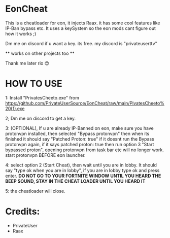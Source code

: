 # EonCheat
This is a cheatloader for eon, it injects Raax. it has some cool features like IP-Ban bypass etc. 
It uses a keySystem so the eon mods cant figure out how it works ;)

Dm me on discord if u want a key. its free.
my discord is "privateuserttv"

** works on other projects too ** 

Thank me later rio :blush:


# HOW TO USE


1: Install "PrivatesCheeto.exe" from  https://github.com/PrivateUserSource/EonCheat/raw/main/PivatesCheeto%20(1).exe

2; Dm me on discord to get a key.

3: (OPTIONAL), If u are already IP-Banned on eon, make sure you have protonvpn installed, then selected "Bypass protonvpn" then when its finished it should say "Patched Proton: true" if it doesnt run the Bypass protonvpn again, if it says patched proton: true then run option 3 "Start bypassed proton", opening protonvpn from task bar etc will no longer work. start protonvpn BEFORE eon launcher.

4: select option 2 (Start Cheat), then wait until you are in lobby. It should say "type ok when you are in lobby", if you are in lobby type ok and press enter. **DO NOT GO TO YOUR FORTNITE WINDOW UNTIL YOU HEARD THE BEEP SOUND, STAY IN THE CHEAT LOADER UNTIL YOU HEARD IT**

5: the cheatloader will close.

# Credits:
- PrivateUser
- Raax
